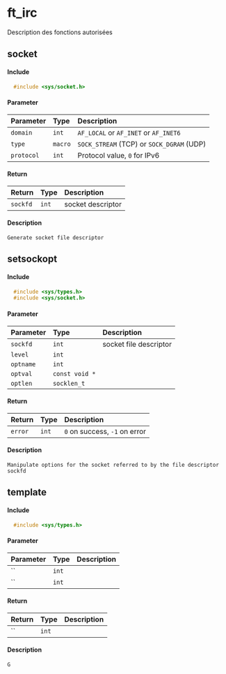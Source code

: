
# ft_irc

Description des fonctions autorisées


## socket

#### Include

```c
  #include <sys/socket.h>
```
#### Parameter

| Parameter | Type     | Description                |
| :-------- | :------- | :------------------------- |
| `domain` | `int` |  `AF_LOCAL` or `AF_INET` or `AF_INET6` |
| `type` | `macro` | `SOCK_STREAM` (TCP) or `SOCK_DGRAM` (UDP) |
| `protocol` | `int` | Protocol value, `0` for IPv6 |

#### Return

| Return | Type     | Description                |
| :-------- | :------- | :------------------------- |
| `sockfd` | `int` | socket descriptor |

#### Description

    Generate socket file descriptor

## setsockopt

#### Include

```c
  #include <sys/types.h>
  #include <sys/socket.h>
```
#### Parameter

| Parameter | Type     | Description                |
| :-------- | :------- | :------------------------- |
| `sockfd` | `int` | socket file descriptor |
| `level` | `int` |  |
| `optname` | `int` |  |
| `optval` | `const void *` |  |
| `optlen` | `socklen_t` |  |

#### Return

| Return | Type     | Description                |
| :-------- | :------- | :------------------------- |
| `error` | `int` | `0` on success, `-1` on error |

#### Description

    Manipulate options for the socket referred to by the file descriptor sockfd


## template

#### Include

```c
  #include <sys/types.h>
```
#### Parameter

| Parameter | Type     | Description                |
| :-------- | :------- | :------------------------- |
| `` | `int` |  |
| `` | `int` |  |


#### Return

| Return | Type     | Description                |
| :-------- | :------- | :------------------------- |
| `` | `int` |  |

#### Description

    G
